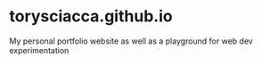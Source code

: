 # torysciacca.github.io

My personal portfolio website as well as a playground for web dev experimentation
